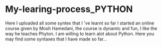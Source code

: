 # My-learing-process_PYTHON
Here I uploaded all some syntex that I 've learnt so far
I started an online course given by Mosh Hamedani, the course is dynamic and fun,
I like the way he teaches Phyton. I am willing to learn alot about Python.
Here you may find some syntaxes that I have made so far...
